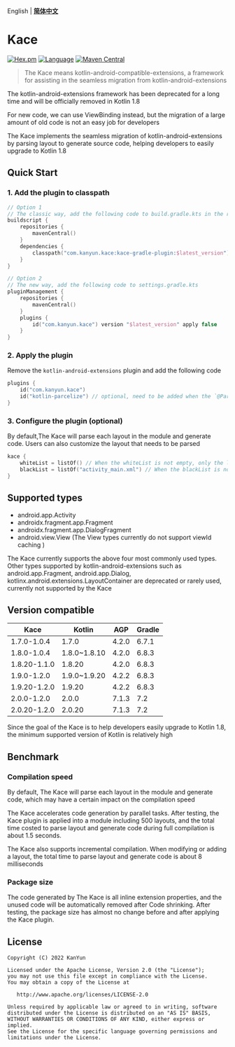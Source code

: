 English | **[简体中文](README_zh.md)**

# Kace
[![Hex.pm](https://img.shields.io/hexpm/l/plug.svg)](https://www.apache.org/licenses/LICENSE-2.0)
[![Language](https://img.shields.io/badge/Language-Kotlin-green)](https://kotlinlang.org/)
[![Maven Central](https://maven-badges.herokuapp.com/maven-central/com.kanyun.kace/kace-gradle-plugin/badge.svg)](https://maven-badges.herokuapp.com/maven-central/com.kanyun.kace/kace-gradle-plugin)

> The Kace means kotlin-android-compatible-extensions, a framework for assisting in the seamless migration from kotlin-android-extensions

The kotlin-android-extensions framework has been deprecated for a long time and will be officially removed in Kotlin 1.8

For new code, we can use ViewBinding instead, but the migration of a large amount of old code is not an easy job for developers

The Kace implements the seamless migration of kotlin-android-extensions by parsing layout to generate source code, helping developers to easily upgrade to Kotlin 1.8

## Quick Start
### 1. Add the plugin to classpath
```kotlin
// Option 1
// The classic way, add the following code to build.gradle.kts in the root directory
buildscript {
    repositories {
        mavenCentral()
    }
    dependencies {
        classpath("com.kanyun.kace:kace-gradle-plugin:$latest_version")
    }
}

// Option 2
// The new way, add the following code to settings.gradle.kts
pluginManagement {
    repositories {
        mavenCentral()
    }
    plugins {
        id("com.kanyun.kace") version "$latest_version" apply false
    }
}
````

### 2. Apply the plugin
Remove the `kotlin-android-extensions` plugin and add the following code

```kotlin
plugins {
    id("com.kanyun.kace")
    id("kotlin-parcelize") // optional, need to be added when the `@Parcelize` annotation is used
}
````

### 3. Configure the plugin (optional)
By default,The Kace will parse each layout in the module and generate code. Users can also customize the layout that needs to be parsed

```kotlin
kace {
    whiteList = listOf() // When the whiteList is not empty, only the layout in the whiteList will be parsed
    blackList = listOf("activity_main.xml") // When the blackList is not empty, the layout in the blackList will not be parsed
}
````

## Supported types
- android.app.Activity
- androidx.fragment.app.Fragment
- androidx.fragment.app.DialogFragment
- android.view.View (The View types currently do not support viewId caching )

The Kace currently supports the above four most commonly used types. Other types supported by kotlin-android-extensions such as android.app.Fragment, android.app.Dialog, kotlinx.android.extensions.LayoutContainer are deprecated or rarely used, currently not supported by the Kace

## Version compatible
| Kace         | Kotlin       | AGP   | Gradle |
|--------------|--------------|-------|--------|
| 1.7.0-1.0.4  | 1.7.0        | 4.2.0 | 6.7.1  |
| 1.8.0-1.0.4  | 1.8.0~1.8.10 | 4.2.0 | 6.8.3  |
| 1.8.20-1.1.0 | 1.8.20       | 4.2.0 | 6.8.3  |
| 1.9.0-1.2.0  | 1.9.0~1.9.20 | 4.2.2 | 6.8.3  |
| 1.9.20-1.2.0 | 1.9.20       | 4.2.2 | 6.8.3  |
| 2.0.0-1.2.0  | 2.0.0        | 7.1.3 | 7.2    |
| 2.0.20-1.2.0 | 2.0.20       | 7.1.3 | 7.2    |

Since the goal of the Kace is to help developers easily upgrade to Kotlin 1.8, the minimum supported version of Kotlin is relatively high

## Benchmark
### Compilation speed
By default, The Kace will parse each layout in the module and generate code, which may have a certain impact on the compilation speed

The Kace accelerates code generation by parallel tasks. After testing, the Kace plugin is applied into a module including 500 layouts, and the total time costed to parse layout and generate code during full compilation is about 1.5 seconds.

The Kace also supports incremental compilation. When modifying or adding a layout, the total time to parse layout and generate code is about 8 milliseconds

### Package size
The code generated by The Kace is all inline extension properties, and the unused code will be automatically removed after Code shrinking. After testing, the package size has almost no change before and after applying the Kace plugin.

## License
````
Copyright (C) 2022 KanYun

Licensed under the Apache License, Version 2.0 (the "License");
you may not use this file except in compliance with the License.
You may obtain a copy of the License at

   http://www.apache.org/licenses/LICENSE-2.0

Unless required by applicable law or agreed to in writing, software
distributed under the License is distributed on an "AS IS" BASIS,
WITHOUT WARRANTIES OR CONDITIONS OF ANY KIND, either express or implied.
See the License for the specific language governing permissions and
limitations under the License.
````
